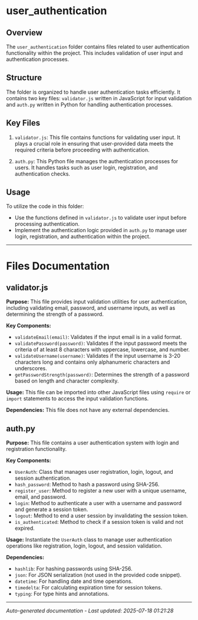 # user_authentication

## Overview
The `user_authentication` folder contains files related to user authentication functionality within the project. This includes validation of user input and authentication processes.

## Structure
The folder is organized to handle user authentication tasks efficiently. It contains two key files: `validator.js` written in JavaScript for input validation and `auth.py` written in Python for handling authentication processes.

## Key Files
1. `validator.js`: This file contains functions for validating user input. It plays a crucial role in ensuring that user-provided data meets the required criteria before proceeding with authentication.
   
2. `auth.py`: This Python file manages the authentication processes for users. It handles tasks such as user login, registration, and authentication checks.

## Usage
To utilize the code in this folder:
- Use the functions defined in `validator.js` to validate user input before processing authentication.
- Implement the authentication logic provided in `auth.py` to manage user login, registration, and authentication within the project.

---

# Files Documentation

## validator.js

**Purpose:** This file provides input validation utilities for user authentication, including validating email, password, and username inputs, as well as determining the strength of a password.

**Key Components:**
- `validateEmail(email)`: Validates if the input email is in a valid format.
- `validatePassword(password)`: Validates if the input password meets the criteria of at least 8 characters with uppercase, lowercase, and number.
- `validateUsername(username)`: Validates if the input username is 3-20 characters long and contains only alphanumeric characters and underscores.
- `getPasswordStrength(password)`: Determines the strength of a password based on length and character complexity.

**Usage:** This file can be imported into other JavaScript files using `require` or `import` statements to access the input validation functions.

**Dependencies:** This file does not have any external dependencies.

## auth.py

**Purpose:** This file contains a user authentication system with login and registration functionality.

**Key Components:**
- `UserAuth`: Class that manages user registration, login, logout, and session authentication.
- `hash_password`: Method to hash a password using SHA-256.
- `register_user`: Method to register a new user with a unique username, email, and password.
- `login`: Method to authenticate a user with a username and password and generate a session token.
- `logout`: Method to end a user session by invalidating the session token.
- `is_authenticated`: Method to check if a session token is valid and not expired.

**Usage:** Instantiate the `UserAuth` class to manage user authentication operations like registration, login, logout, and session validation.

**Dependencies:** 
- `hashlib`: For hashing passwords using SHA-256.
- `json`: For JSON serialization (not used in the provided code snippet).
- `datetime`: For handling date and time operations.
- `timedelta`: For calculating expiration time for session tokens.
- `typing`: For type hints and annotations.

---
*Auto-generated documentation - Last updated: 2025-07-18 01:21:28*
